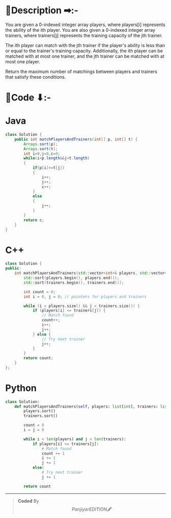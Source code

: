 # 📍Description ➡:-
<!-- Describe your first thoughts on how to solve this problem. -->
You are given a 0-indexed integer array players, where players[i] represents the ability of the ith player. You are also given a 0-indexed integer array trainers, where trainers[j] represents the training capacity of the jth trainer.

The ith player can match with the jth trainer if the player's ability is less than or equal to the trainer's training capacity. Additionally, the ith player can be matched with at most one trainer, and the jth trainer can be matched with at most one player.

Return the maximum number of matchings between players and trainers that satisfy these conditions.


# 📝Code ⬇:-


# Java
```java []
class Solution {
    public int matchPlayersAndTrainers(int[] p, int[] t) {
        Arrays.sort(p);
        Arrays.sort(t);
        int i=0,j=0,c=0;
        while(i<p.length&&j<t.length)
        {
            if(p[i]<=t[j])
            {
                i++;
                j++;
                c++;
            }
            else
            {
                j++;
            }
        }
        return c;
    }
}

```

# C++
``` cpp []
class Solution {
public:
    int matchPlayersAndTrainers(std::vector<int>& players, std::vector<int>& trainers) {
        std::sort(players.begin(), players.end());
        std::sort(trainers.begin(), trainers.end());

        int count = 0;
        int i = 0, j = 0; // pointers for players and trainers

        while (i < players.size() && j < trainers.size()) {
            if (players[i] <= trainers[j]) {
                // Match found
                count++;
                i++;
                j++;
            } else {
                // Try next trainer
                j++;
            }
        }
        return count;
    }
};
```

# Python
``` python []
class Solution:
    def matchPlayersAndTrainers(self, players: list[int], trainers: list[int]) -> int:
        players.sort()
        trainers.sort()

        count = 0
        i = j = 0

        while i < len(players) and j < len(trainers):
            if players[i] <= trainers[j]:
                # Match found
                count += 1
                i += 1
                j += 1
            else:
                # Try next trainer
                j += 1

        return count    
```

---

>    **Coded** By $$Panjiyar EDITION 🖋  $$

               
